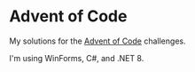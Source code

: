 # Advent of Code
My solutions for the [Advent of Code](https://AdventOfCode.com) challenges.

I'm using WinForms, C#, and .NET 8.
